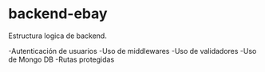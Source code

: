 # backend-ebay

Estructura logica de backend. 

-Autenticación de usuarios
-Uso de middlewares 
-Uso de validadores
-Uso de Mongo DB
-Rutas protegidas


